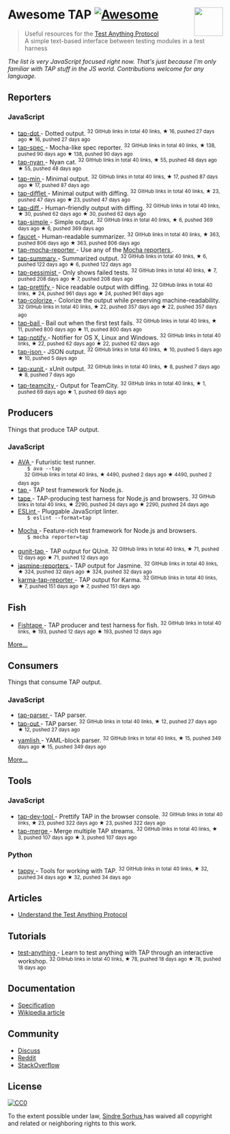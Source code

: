 <h1>
 Awesome TAP
 <a href="https://github.com/sindresorhus/awesome">
  <img alt="Awesome" src="https://cdn.rawgit.com/sindresorhus/awesome/d7305f38d29fed78fa85652e3a63e154dd8e8829/media/badge.svg"/>
 </a>
 <a href="https://testanything.org">
  <img align="right" src="https://testanything.org/images/tap.png" width="67"/>
 </a>
</h1>
<blockquote>
 <p>
  Useful resources for the
  <a href="https://testanything.org">
   Test Anything Protocol
  </a>
  <br/>
  A simple text-based interface between testing modules in a test harness
 </p>
</blockquote>
<p>
 <em>
  The list is very JavaScript focused right now. That's just because I'm only familiar with TAP stuff in the JS world. Contributions welcome for any language.
 </em>
</p>
<h2>
 Reporters
</h2>
<h3>
 JavaScript
</h3>
<ul>
 <li>
  <a href="https://github.com/scottcorgan/tap-dot">
   tap-dot
  </a>
  - Dotted output.
  <sup>
   32 GitHub links in total 40 links, ★ 16, pushed 27 days ago
  </sup>
  <sup>
   &#9733 16, pushed 27 days ago
  </sup>
 </li>
 <li>
  <a href="https://github.com/scottcorgan/tap-spec">
   tap-spec
  </a>
  - Mocha-like spec reporter.
  <sup>
   32 GitHub links in total 40 links, ★ 138, pushed 90 days ago
  </sup>
  <sup>
   &#9733 138, pushed 90 days ago
  </sup>
 </li>
 <li>
  <a href="https://github.com/calvinmetcalf/tap-nyan">
   tap-nyan
  </a>
  - Nyan cat.
  <sup>
   32 GitHub links in total 40 links, ★ 55, pushed 48 days ago
  </sup>
  <sup>
   &#9733 55, pushed 48 days ago
  </sup>
 </li>
 <li>
  <a href="https://github.com/gummesson/tap-min">
   tap-min
  </a>
  - Minimal output.
  <sup>
   32 GitHub links in total 40 links, ★ 17, pushed 87 days ago
  </sup>
  <sup>
   &#9733 17, pushed 87 days ago
  </sup>
 </li>
 <li>
  <a href="https://github.com/namuol/tap-difflet">
   tap-difflet
  </a>
  - Minimal output with diffing.
  <sup>
   32 GitHub links in total 40 links, ★ 23, pushed 47 days ago
  </sup>
  <sup>
   &#9733 23, pushed 47 days ago
  </sup>
 </li>
 <li>
  <a href="https://github.com/axross/tap-diff">
   tap-diff
  </a>
  - Human-friendly output with diffing.
  <sup>
   32 GitHub links in total 40 links, ★ 30, pushed 62 days ago
  </sup>
  <sup>
   &#9733 30, pushed 62 days ago
  </sup>
 </li>
 <li>
  <a href="https://github.com/joeybaker/tap-simple">
   tap-simple
  </a>
  - Simple output.
  <sup>
   32 GitHub links in total 40 links, ★ 6, pushed 369 days ago
  </sup>
  <sup>
   &#9733 6, pushed 369 days ago
  </sup>
 </li>
 <li>
  <a href="https://github.com/substack/faucet">
   faucet
  </a>
  - Human-readable summarizer.
  <sup>
   32 GitHub links in total 40 links, ★ 363, pushed 806 days ago
  </sup>
  <sup>
   &#9733 363, pushed 806 days ago
  </sup>
 </li>
 <li>
  <a href="https://github.com/isaacs/tap-mocha-reporter">
   tap-mocha-reporter
  </a>
  - Use any of the
  <a href="https://github.com/isaacs/tap-mocha-reporter/tree/master/lib/reporters">
   Mocha reporters
  </a>
  .
 </li>
 <li>
  <a href="https://github.com/zoubin/tap-summary">
   tap-summary
  </a>
  - Summarized output.
  <sup>
   32 GitHub links in total 40 links, ★ 6, pushed 122 days ago
  </sup>
  <sup>
   &#9733 6, pushed 122 days ago
  </sup>
 </li>
 <li>
  <a href="https://github.com/clux/tap-pessimist">
   tap-pessimist
  </a>
  - Only shows failed tests.
  <sup>
   32 GitHub links in total 40 links, ★ 7, pushed 208 days ago
  </sup>
  <sup>
   &#9733 7, pushed 208 days ago
  </sup>
 </li>
 <li>
  <a href="https://github.com/toolness/tap-prettify">
   tap-prettify
  </a>
  - Nice readable output with diffing.
  <sup>
   32 GitHub links in total 40 links, ★ 24, pushed 961 days ago
  </sup>
  <sup>
   &#9733 24, pushed 961 days ago
  </sup>
 </li>
 <li>
  <a href="https://github.com/substack/tap-colorize">
   tap-colorize
  </a>
  - Colorize the output while preserving machine-readability.
  <sup>
   32 GitHub links in total 40 links, ★ 22, pushed 357 days ago
  </sup>
  <sup>
   &#9733 22, pushed 357 days ago
  </sup>
 </li>
 <li>
  <a href="https://github.com/juliangruber/tap-bail">
   tap-bail
  </a>
  - Bail out when the first test fails.
  <sup>
   32 GitHub links in total 40 links, ★ 11, pushed 800 days ago
  </sup>
  <sup>
   &#9733 11, pushed 800 days ago
  </sup>
 </li>
 <li>
  <a href="https://github.com/axross/tap-notify">
   tap-notify
  </a>
  - Notifier for OS X, Linux and Windows.
  <sup>
   32 GitHub links in total 40 links, ★ 22, pushed 62 days ago
  </sup>
  <sup>
   &#9733 22, pushed 62 days ago
  </sup>
 </li>
 <li>
  <a href="https://github.com/gummesson/tap-json">
   tap-json
  </a>
  - JSON output.
  <sup>
   32 GitHub links in total 40 links, ★ 10, pushed 5 days ago
  </sup>
  <sup>
   &#9733 10, pushed 5 days ago
  </sup>
 </li>
 <li>
  <a href="https://github.com/aghassemi/tap-xunit">
   tap-xunit
  </a>
  - xUnit output.
  <sup>
   32 GitHub links in total 40 links, ★ 8, pushed 7 days ago
  </sup>
  <sup>
   &#9733 8, pushed 7 days ago
  </sup>
 </li>
 <li>
  <a href="https://github.com/smockle/tap-teamcity">
   tap-teamcity
  </a>
  - Output for TeamCity.
  <sup>
   32 GitHub links in total 40 links, ★ 1, pushed 69 days ago
  </sup>
  <sup>
   &#9733 1, pushed 69 days ago
  </sup>
 </li>
</ul>
<h2>
 Producers
</h2>
<p>
 Things that produce TAP output.
</p>
<h3>
 JavaScript
</h3>
<ul>
 <li>
  <a href="https://github.com/sindresorhus/ava">
   AVA
  </a>
  - Futuristic test runner.
  <code>
   $ ava --tap
  </code>
  <sup>
   32 GitHub links in total 40 links, ★ 4490, pushed 2 days ago
  </sup>
  <sup>
   &#9733 4490, pushed 2 days ago
  </sup>
 </li>
 <li>
  <a href="https://github.com/isaacs/node-tap">
   tap
  </a>
  - TAP test framework for Node.js.
 </li>
 <li>
  <a href="https://github.com/substack/tape">
   tape
  </a>
  - TAP-producing test harness for Node.js and browsers.
  <sup>
   32 GitHub links in total 40 links, ★ 2290, pushed 24 days ago
  </sup>
  <sup>
   &#9733 2290, pushed 24 days ago
  </sup>
 </li>
 <li>
  <a href="http://eslint.org/docs/user-guide/formatters/#tap">
   ESLint
  </a>
  - Pluggable JavaScript linter.
  <code>
   $ eslint --format=tap
  </code>
 </li>
 <li>
  <a href="https://mochajs.org">
   Mocha
  </a>
  - Feature-rich test framework for Node.js and browsers.
  <code>
   $ mocha reporter=tap
  </code>
 </li>
 <li>
  <a href="https://github.com/twada/qunit-tap">
   qunit-tap
  </a>
  - TAP output for QUnit.
  <sup>
   32 GitHub links in total 40 links, ★ 71, pushed 12 days ago
  </sup>
  <sup>
   &#9733 71, pushed 12 days ago
  </sup>
 </li>
 <li>
  <a href="https://github.com/larrymyers/jasmine-reporters">
   jasmine-reporters
  </a>
  - TAP output for Jasmine.
  <sup>
   32 GitHub links in total 40 links, ★ 324, pushed 32 days ago
  </sup>
  <sup>
   &#9733 324, pushed 32 days ago
  </sup>
 </li>
 <li>
  <a href="https://github.com/fumiakiy/karma-tap-reporter">
   karma-tap-reporter
  </a>
  - TAP output for Karma.
  <sup>
   32 GitHub links in total 40 links, ★ 7, pushed 151 days ago
  </sup>
  <sup>
   &#9733 7, pushed 151 days ago
  </sup>
 </li>
</ul>
<h2>
 Fish
</h2>
<ul>
 <li>
  <a href="https://github.com/fisherman/fishtape">
   Fishtape
  </a>
  - TAP producer and test harness for fish.
  <sup>
   32 GitHub links in total 40 links, ★ 193, pushed 12 days ago
  </sup>
  <sup>
   &#9733 193, pushed 12 days ago
  </sup>
 </li>
</ul>
<p>
 <a href="https://testanything.org/producers.html">
  More...
 </a>
</p>
<h2>
 Consumers
</h2>
<p>
 Things that consume TAP output.
</p>
<h3>
 JavaScript
</h3>
<ul>
 <li>
  <a href="https://github.com/substack/tap-parser">
   tap-parser
  </a>
  - TAP parser.
 </li>
 <li>
  <a href="https://github.com/scottcorgan/tap-out">
   tap-out
  </a>
  - TAP parser.
  <sup>
   32 GitHub links in total 40 links, ★ 12, pushed 27 days ago
  </sup>
  <sup>
   &#9733 12, pushed 27 days ago
  </sup>
 </li>
 <li>
  <a href="https://github.com/isaacs/yamlish">
   yamlish
  </a>
  - YAML-block parser.
  <sup>
   32 GitHub links in total 40 links, ★ 15, pushed 349 days ago
  </sup>
  <sup>
   &#9733 15, pushed 349 days ago
  </sup>
 </li>
</ul>
<p>
 <a href="https://testanything.org/consumers.html">
  More...
 </a>
</p>
<h2>
 Tools
</h2>
<h3>
 JavaScript
</h3>
<ul>
 <li>
  <a href="https://github.com/Jam3/tap-dev-tool">
   tap-dev-tool
  </a>
  - Prettify TAP in the browser console.
  <sup>
   32 GitHub links in total 40 links, ★ 23, pushed 322 days ago
  </sup>
  <sup>
   &#9733 23, pushed 322 days ago
  </sup>
 </li>
 <li>
  <a href="https://github.com/anko/tap-merge">
   tap-merge
  </a>
  - Merge multiple TAP streams.
  <sup>
   32 GitHub links in total 40 links, ★ 3, pushed 107 days ago
  </sup>
  <sup>
   &#9733 3, pushed 107 days ago
  </sup>
 </li>
</ul>
<h3>
 Python
</h3>
<ul>
 <li>
  <a href="https://github.com/mblayman/tappy">
   tappy
  </a>
  - Tools for working with TAP.
  <sup>
   32 GitHub links in total 40 links, ★ 32, pushed 34 days ago
  </sup>
  <sup>
   &#9733 32, pushed 34 days ago
  </sup>
 </li>
</ul>
<h2>
 Articles
</h2>
<ul>
 <li>
  <a href="http://www.effectiveperlprogramming.com/2011/05/understand-the-test-anything-protocol/">
   Understand the Test Anything Protocol
  </a>
 </li>
</ul>
<h2>
 Tutorials
</h2>
<ul>
 <li>
  <a href="https://github.com/finnp/test-anything">
   test-anything
  </a>
  - Learn to test anything with TAP through an interactive workshop.
  <sup>
   32 GitHub links in total 40 links, ★ 78, pushed 18 days ago
  </sup>
  <sup>
   &#9733 78, pushed 18 days ago
  </sup>
 </li>
</ul>
<h2>
 Documentation
</h2>
<ul>
 <li>
  <a href="https://testanything.org/tap-version-13-specification.html">
   Specification
  </a>
 </li>
 <li>
  <a href="https://en.wikipedia.org/wiki/Test_Anything_Protocol">
   Wikipedia article
  </a>
 </li>
</ul>
<h2>
 Community
</h2>
<ul>
 <li>
  <a href="https://github.com/TestAnything/Specification/issues">
   Discuss
  </a>
 </li>
 <li>
  <a href="https://www.reddit.com/r/testanythingprotocol">
   Reddit
  </a>
 </li>
 <li>
  <a href="http://stackoverflow.com/questions/tagged/tap">
   StackOverflow
  </a>
 </li>
</ul>
<h2>
 License
</h2>
<p>
 <a href="https://creativecommons.org/publicdomain/zero/1.0/">
  <img alt="CC0" src="http://mirrors.creativecommons.org/presskit/buttons/88x31/svg/cc-zero.svg"/>
 </a>
</p>
<p>
 To the extent possible under law,
 <a href="http://sindresorhus.com">
  Sindre Sorhus
 </a>
 has waived all copyright and related or neighboring rights to this work.
</p>
